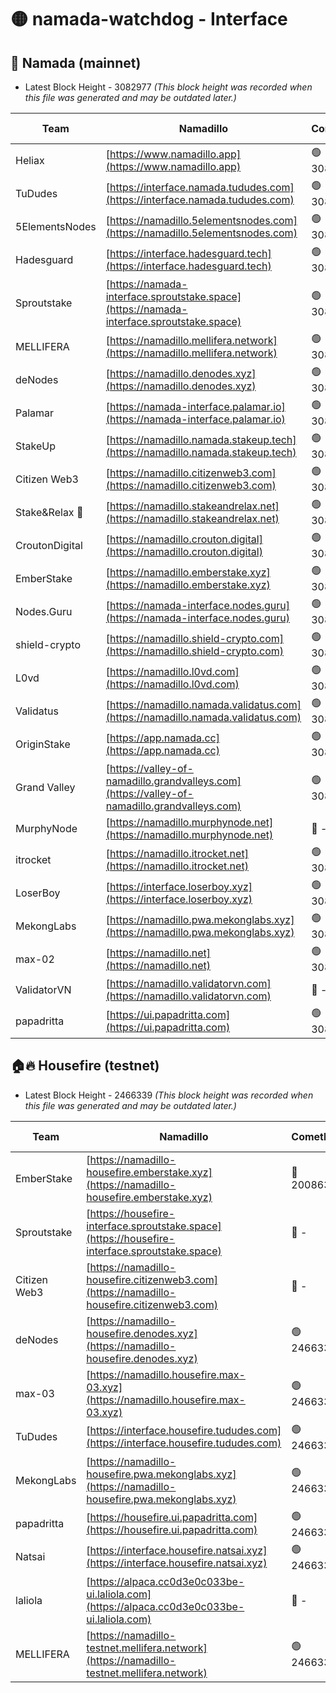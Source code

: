 # 🟡 namada-watchdog - Interface

## 🚀 Namada (mainnet)
- Latest Block Height - 3082977 *(This block height was recorded when this file was generated and may be outdated later.)*

| Team | Namadillo | CometBFT | Indexer | MASP Indexer |
|-|-|-|-|-|
| Heliax | [https://www.namadillo.app](https://www.namadillo.app) | 🟢 3082959 | 🟢 3082959 | 🟢 3082959 |
| TuDudes | [https://interface.namada.tududes.com](https://interface.namada.tududes.com) | 🟢 3082960 | 🟢 3082959 | 🟢 3082960 |
| 5ElementsNodes | [https://namadillo.5elementsnodes.com](https://namadillo.5elementsnodes.com) | 🟢 3082960 | 🟢 3082960 | 🟢 3082960 |
| Hadesguard | [https://interface.hadesguard.tech](https://interface.hadesguard.tech) | 🟢 3082961 | 🟢 3082960 | 🟢 3082960 |
| Sproutstake | [https://namada-interface.sproutstake.space](https://namada-interface.sproutstake.space) | 🟢 3082961 | 🟢 3082961 | 🔴 2303999 |
| MELLIFERA | [https://namadillo.mellifera.network](https://namadillo.mellifera.network) | 🟢 3082962 | 🟢 3082962 | 🟢 3082962 |
| deNodes | [https://namadillo.denodes.xyz](https://namadillo.denodes.xyz) | 🟢 3082963 | 🟢 3082963 | 🟢 3082963 |
| Palamar | [https://namada-interface.palamar.io](https://namada-interface.palamar.io) | 🟢 3082963 | 🟢 3082963 | 🟢 3082963 |
| StakeUp | [https://namadillo.namada.stakeup.tech](https://namadillo.namada.stakeup.tech) | 🟢 3082964 | 🟢 3082964 | 🟢 3082964 |
| Citizen Web3 | [https://namadillo.citizenweb3.com](https://namadillo.citizenweb3.com) | 🟢 3082965 | 🟢 3082964 | 🟢 3082964 |
| Stake&Relax 🦥 | [https://namadillo.stakeandrelax.net](https://namadillo.stakeandrelax.net) | 🟢 3082965 | 🟢 3082965 | 🟢 3082965 |
| CroutonDigital | [https://namadillo.crouton.digital](https://namadillo.crouton.digital) | 🟢 3082966 | 🟢 3082966 | 🟢 3082966 |
| EmberStake | [https://namadillo.emberstake.xyz](https://namadillo.emberstake.xyz) | 🟢 3082966 | 🟢 3082966 | 🟢 3082966 |
| Nodes.Guru | [https://namada-interface.nodes.guru](https://namada-interface.nodes.guru) | 🟢 3082967 | 🟢 3082967 | 🟢 3082966 |
| shield-crypto | [https://namadillo.shield-crypto.com](https://namadillo.shield-crypto.com) | 🟢 3082966 | 🔴 3081613 | 🟢 3082965 |
| L0vd | [https://namadillo.l0vd.com](https://namadillo.l0vd.com) | 🟢 3082968 | 🟢 3082968 | 🟢 3082968 |
| Validatus | [https://namadillo.namada.validatus.com](https://namadillo.namada.validatus.com) | 🟢 3082969 | 🟢 3082969 | 🟢 3082969 |
| OriginStake | [https://app.namada.cc](https://app.namada.cc) | 🟢 3082969 | 🟢 3082969 | 🟢 3082969 |
| Grand Valley | [https://valley-of-namadillo.grandvalleys.com](https://valley-of-namadillo.grandvalleys.com) | 🟢 3082970 | 🟢 3082969 | 🟢 3082970 |
| MurphyNode | [https://namadillo.murphynode.net](https://namadillo.murphynode.net) | 🔴 - | 🔴 - | 🔴 - |
| itrocket | [https://namadillo.itrocket.net](https://namadillo.itrocket.net) | 🟢 3082972 | 🟢 3082972 | 🟢 3082972 |
| LoserBoy | [https://interface.loserboy.xyz](https://interface.loserboy.xyz) | 🟢 3082972 | 🟢 3082972 | 🟢 3082972 |
| MekongLabs | [https://namadillo.pwa.mekonglabs.xyz](https://namadillo.pwa.mekonglabs.xyz) | 🟢 3082973 | 🟢 3082973 | 🟢 3082973 |
| max-02 | [https://namadillo.net](https://namadillo.net) | 🟢 3082975 | 🟢 3082974 | 🟢 3082974 |
| ValidatorVN | [https://namadillo.validatorvn.com](https://namadillo.validatorvn.com) | 🔴 - | 🔴 - | 🔴 - |
| papadritta | [https://ui.papadritta.com](https://ui.papadritta.com) | 🟢 3082977 | 🟢 3082977 | 🟢 3082977 |

## 🏠🔥 Housefire (testnet)
- Latest Block Height - 2466339 *(This block height was recorded when this file was generated and may be outdated later.)*

| Team | Namadillo | CometBFT | Indexer | MASP Indexer |
|-|-|-|-|-|
| EmberStake | [https://namadillo-housefire.emberstake.xyz](https://namadillo-housefire.emberstake.xyz) | 🔴 2008636 | 🔴 - | 🔴 - |
| Sproutstake | [https://housefire-interface.sproutstake.space](https://housefire-interface.sproutstake.space) | 🔴 - | 🔴 - | 🔴 - |
| Citizen Web3 | [https://namadillo-housefire.citizenweb3.com](https://namadillo-housefire.citizenweb3.com) | 🔴 - | 🔴 - | 🔴 - |
| deNodes | [https://namadillo-housefire.denodes.xyz](https://namadillo-housefire.denodes.xyz) | 🟢 2466335 | 🟢 2466334 | 🟢 2466335 |
| max-03 | [https://namadillo.housefire.max-03.xyz](https://namadillo.housefire.max-03.xyz) | 🟢 2466335 | 🔴 2167206 | 🟢 2466335 |
| TuDudes | [https://interface.housefire.tududes.com](https://interface.housefire.tududes.com) | 🟢 2466336 | 🟢 2466336 | 🟢 2466335 |
| MekongLabs | [https://namadillo-housefire.pwa.mekonglabs.xyz](https://namadillo-housefire.pwa.mekonglabs.xyz) | 🟢 2466336 | 🟢 2466336 | 🟢 2466336 |
| papadritta | [https://housefire.ui.papadritta.com](https://housefire.ui.papadritta.com) | 🟢 2466337 | 🟢 2466337 | 🟢 2466337 |
| Natsai | [https://interface.housefire.natsai.xyz](https://interface.housefire.natsai.xyz) | 🟢 2466338 | 🟢 2466338 | 🟢 2466338 |
| laliola | [https://alpaca.cc0d3e0c033be-ui.laliola.com](https://alpaca.cc0d3e0c033be-ui.laliola.com) | 🔴 - | 🔴 - | 🔴 - |
| MELLIFERA | [https://namadillo-testnet.mellifera.network](https://namadillo-testnet.mellifera.network) | 🟢 2466339 | 🟢 2466339 | 🟢 2466339 |


